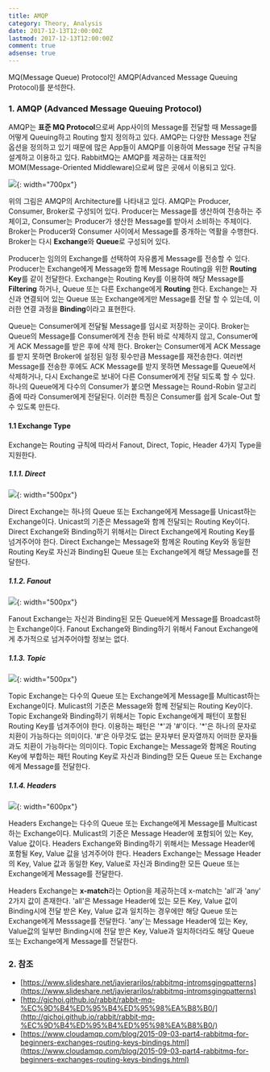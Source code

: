 ```yaml
---
title: AMQP
category: Theory, Analysis
date: 2017-12-13T12:00:00Z
lastmod: 2017-12-13T12:00:00Z
comment: true
adsense: true
---
```


MQ(Message Queue) Protocol인 AMQP(Advanced Message Queuing Protocol)를 분석한다.

### 1. AMQP (Advanced Message Queuing Protocol)

AMQP는 **표준 MQ Protocol**으로써 App사이의 Message를 전달할 때 Message를 어떻게 Queuing하고 Routing 할지 정의하고 있다. AMQP는 다양한 Message 전달 옵션을 정의하고 있기 때문에 많은 App들이 AMQP를 이용하여 Message 전달 규칙을 설계하고 이용하고 있다. RabbitMQ는 AMQP를 제공하는 대표적인 MOM(Message-Oriented Middleware)으로써 많은 곳에서 이용되고 있다.

![]({{site.baseurl}}/images/theory_analysis/AMQP/AMQP_Architecture.PNG){: width="700px"}

위의 그림은 AMQP의 Architecture를 나타내고 있다. AMQP는 Producer, Consumer, Broker로 구성되어 있다. Producer는 Message를 생산하여 전송하는 주체이고, Consumer는 Producer가 생산한 Message를 받아서 소비하는 주체이다. Broker는 Producer와 Consumer 사이에서 Message를 중개하는 역활을 수행한다. Broker는 다시 **Exchange**와 **Queue**로 구성되어 있다.

Producer는 임의의 Exchange를 선택하여 자유롭게 Message를 전송할 수 있다. Producer는 Exchange에게 Message와 함께 Message Routing을 위한 **Routing Key**를 같이 전달한다. Exchange는 Routing Key를 이용하여 해당 Message를 **Filtering** 하거나, Queue 또는 다른 Exchange에게 **Routing** 한다. Exchange는 자신과 연결되어 있는 Queue 또는 Exchange에게만 Message를 전달 할 수 있는데, 이러한 연결 과정을 **Binding**이라고 표현한다.

Queue는 Consumer에게 전달될 Message를 임시로 저장하는 곳이다. Broker는 Queue의 Message를 Consumer에게 전송 한뒤 바로 삭제하지 않고, Consumer에게 ACK Message를 받은 후에 삭제 한다. Broker는 Consumer에게 ACK Message를 받지 못하면 Broker에 설정된 일정 횟수만큼 Message를 재전송한다. 여러번 Message를 전송한 후에도 ACK Message를 받지 못하면 Message를 Queue에서 삭제하거나, 다시 Exchange로 보내어 다른 Consumer에게 전달 되도록 할 수 있다. 하나의 Queue에게 다수의 Consumer가 붙으면 Message는 Round-Robin 알고리즘에 따라 Consumer에게 전달된다. 이러한 특징은 Consumer를 쉽게 Scale-Out 할 수 있도록 만든다.

#### 1.1 Exchange Type

Exchange는 Routing 규칙에 따라서 Fanout, Direct, Topic, Header 4가지 Type을 지원한다.

##### 1.1.1. Direct

![]({{site.baseurl}}/images/theory_analysis/AMQP/AMQP_Exchange_Direct.PNG){: width="500px"}

Direct Exchange는 하나의 Queue 또는 Exchange에게 Message를 Unicast하는 Exchange이다. Unicast의 기준은 Message와 함께 전달되는 Routing Key이다. Direct Exchange와 Binding하기 위해서는 Direct Exchange에게 Routing Key를 넘겨주어야 한다. Direct Exchange는 Message와 함께온 Routing Key와 동일한 Routing Key로 자신과 Binding된 Queue 또는 Exchange에게 해당 Message를 전달한다.

##### 1.1.2. Fanout

![]({{site.baseurl}}/images/theory_analysis/AMQP/AMQP_Exchange_Fanout.PNG){: width="500px"}

Fanout Exchange는 자신과 Binding된 모든 Queue에게 Message를 Broadcast하는 Exchange이다. Fanout Exchange와 Binding하기 위해서 Fanout Exchange에게 추가적으로 넘겨주어야할 정보는 없다.

##### 1.1.3. Topic

![]({{site.baseurl}}/images/theory_analysis/AMQP/AMQP_Exchange_Topic.PNG){: width="500px"}

Topic Exchange는 다수의 Queue 또는 Exchange에게 Message를 Multicast하는 Exchange이다. Mulicast의 기준은 Message와 함께 전달되는 Routing Key이다. Topic Exchange와 Binding하기 위해서는 Topic Exchange에게 패턴이 포함된 Routing Key를 넘겨주어야 한다. 이용하는 패턴은 '\*'과 '#'이다. '\*'은 하나의 문자로 치환이 가능하다는 의미이다. '#'은 아무것도 없는 문자부터 문자열까지 어떠한 문자들과도 치환이 가능하다는 의미이다. Topic Exchange는 Message와 함께온 Routing Key에 부합하는 패턴 Routing Key로 자신과 Binding한 모든 Queue 또는 Exchange에게 Message를 전달한다.

##### 1.1.4. Headers

![]({{site.baseurl}}/images/theory_analysis/AMQP/AMQP_Exchange_Headers.PNG){: width="600px"}

Headers Exchange는 다수의 Queue 또는 Exchange에게 Message를 Multicast하는 Exchange이다. Mulicast의 기준은 Message Header에 포함되어 있는 Key, Value 값이다. Headers Exchange와 Binding하기 위해서는 Message Header에 포함될 Key, Value 값을 넘겨주어야 한다. Headers Exchange는 Message Header의 Key, Value 값과 동일한 Key, Value로 자신과 Binding한 모든 Queue 또는 Exchange에게 Message를 전달한다.

Headers Exchange는 **x-match**라는 Option을 제공하는데 x-match는 'all'과 'any' 2가지 값이 존재한다. 'all'은 Message Header에 있는 모든 Key, Value 값이 Binding시에 전달 받은 Key, Value 값과 일치하는 경우에만 해당 Queue 또는 Exchange에게 Messsage를 전달한다. 'any'는 Message Header에 있는 Key, Value값의 일부만 Binding시에 전달 받은 Key, Value과 일치하더라도 해당 Queue 또는 Exchange에게 Message를 전달한다.

### 2. 참조

* [https://www.slideshare.net/javierarilos/rabbitmq-intromsgingpatterns](https://www.slideshare.net/javierarilos/rabbitmq-intromsgingpatterns)
* [http://gjchoi.github.io/rabbit/rabbit-mq-%EC%9D%B4%ED%95%B4%ED%95%98%EA%B8%B0/](http://gjchoi.github.io/rabbit/rabbit-mq-%EC%9D%B4%ED%95%B4%ED%95%98%EA%B8%B0/)
* [https://www.cloudamqp.com/blog/2015-09-03-part4-rabbitmq-for-beginners-exchanges-routing-keys-bindings.html](https://www.cloudamqp.com/blog/2015-09-03-part4-rabbitmq-for-beginners-exchanges-routing-keys-bindings.html)